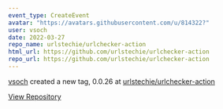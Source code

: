 ```yaml
---
event_type: CreateEvent
avatar: "https://avatars.githubusercontent.com/u/814322?"
user: vsoch
date: 2022-03-27
repo_name: urlstechie/urlchecker-action
html_url: https://github.com/urlstechie/urlchecker-action
repo_url: https://github.com/urlstechie/urlchecker-action
---
```


<a href='https://github.com/vsoch' target='_blank'>vsoch</a> created a new tag, 0.0.26 at <a href='https://github.com/urlstechie/urlchecker-action' target='_blank'>urlstechie/urlchecker-action</a>

<a href='https://github.com/urlstechie/urlchecker-action' target='_blank'>View Repository</a>